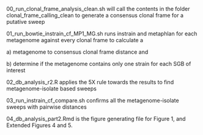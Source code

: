 00_run_clonal_frame_analysis_clean.sh will call the contents in the folder clonal_frame_calling_clean to generate a consensus clonal frame for a putative sweep

01_run_bowtie_instrain_cf_MP1_MG.sh runs instrain and metaphlan for each metagenome against every clonal frame to calculate a 

a) metagenome to consensus clonal frame distance and 

b) determine if the metagenome contains only one strain for each SGB of interest

02_db_analysis_r2.R applies the 5X rule towards the results to find metagenome-isolate based sweeps

03_run_instrain_cf_compare.sh confirms all the metagenome-isolate sweeps with pairwise distances 

04_db_analysis_part2.Rmd is the figure generating file for Figure 1, and Extended Figures 4 and 5.
